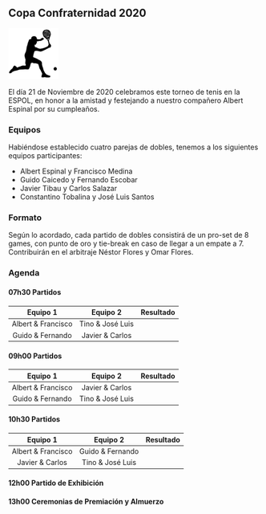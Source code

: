 ## Copa Confraternidad 2020

<img src="./noun_Tennis_2831357.png" width="100">

El día 21 de Noviembre de 2020 celebramos este torneo de tenis en la ESPOL, en honor a la amistad y festejando a nuestro compañero Albert Espinal por su cumpleaños.

### Equipos

Habiéndose establecido cuatro parejas de dobles, tenemos a los siguientes equipos participantes:

- Albert Espinal y Francisco Medina
- Guido Caicedo y Fernando Escobar
- Javier Tibau y Carlos Salazar
- Constantino Tobalina y José Luis Santos

### Formato

Según lo acordado, cada partido de dobles consistirá de un pro-set de 8 games, con punto de oro y tie-break en caso de llegar a un empate a 7. Contribuirán en el arbitraje Néstor Flores y Omar Flores.

### Agenda

#### 07h30 Partidos


**Equipo 1**|**Equipo 2**|**Resultado**
:-----:|:-----:|:-----:
Albert & Francisco|Tino & José Luis|	
Guido & Fernando|Javier & Carlos| 


#### 09h00 Partidos


**Equipo 1**|**Equipo 2**|**Resultado**
:-----:|:-----:|:-----:
Albert & Francisco|Javier & Carlos|	
Guido & Fernando|Tino & José Luis|	


#### 10h30 Partidos 


**Equipo 1**|**Equipo 2**|**Resultado**
:-----:|:-----:|:-----:
Albert & Francisco|Guido & Fernando| 
Javier & Carlos|Tino & José Luis| 


#### 12h00 Partido de Exhibición

#### 13h00 Ceremonias de Premiación y Almuerzo


